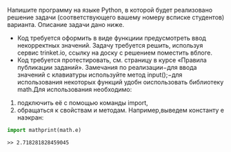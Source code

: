 Напишите программу на языке Python, в которой будет реализовано решение задачи (соответствующего вашему номеру всписке студентов) варианта. Описание задачи дано ниже.
* Код требуется оформить в виде функциии предусмотреть ввод некорректных значений. Задачу требуется решить, используя сервис trinket.io, ссылку на доску с решением поместить вблоге.
* Код требуется протестировать, см. страницу в курсе «Правила публикации заданий». 
Замечания по реализации−для ввода значений с клавиатуры используйте метод input();−для использования некоторых функций удобн оиспользовать библиотеку math.Для использования необходимо:
1. подключить её с помощью команды import, 
2. обращаться к свойствам и методам. Например,выведем константу e наэкран:
```python
import mathprint(math.e)
```
    >> 2.718281828459045
